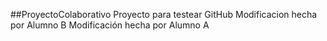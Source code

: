 ##ProyectoColaborativo
Proyecto para testear GitHub
Modificacion hecha por Alumno B
Modificación hecha por Alumno A

